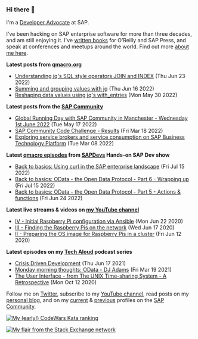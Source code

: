 
### Hi there 👋

I'm a [Developer Advocate](https://developers.sap.com/developer-advocates.html) at SAP.

I've been hacking on SAP enterprise software for more than three decades, and am still enjoying it. I've [written books](https://qmacro.org/about/#writing-and-talks) for O’Reilly and SAP Press, and speak at conferences and meetups around the world. Find out more [about me here](https://qmacro.org/about).

**Latest posts from [qmacro.org](https://qmacro.org/blog/)**
- [Understanding jq&#x27;s SQL style operators JOIN and INDEX](https://qmacro.org/blog/posts/2022/06/23/understanding-jq&amp;#39;s-sql-style-operators-join-and-index/) (Thu Jun 23 2022)
- [Summing and grouping values with jq](https://qmacro.org/blog/posts/2022/06/16/summing-and-grouping-values-with-jq/) (Thu Jun 16 2022)
- [Reshaping data values using jq&#x27;s with_entries](https://qmacro.org/blog/posts/2022/05/30/reshaping-data-values-using-jq&amp;#39;s-with_entries/) (Mon May 30 2022)

**Latest posts from the [SAP Community](https://people.sap.com/dj.adams.sap)**
- [Global Running Day with SAP Community in Manchester - Wednesday 1st June 2022](https://blogs.sap.com/?p&#x3D;1543309) (Tue May 17 2022)
- [SAP Community Code Challenge - Results](https://blogs.sap.com/?p&#x3D;1509342) (Fri Mar 18 2022)
- [Exploring service brokers and service consumption on SAP Business Technology Platform](https://blogs.sap.com/?p&#x3D;1504601) (Tue Mar 08 2022)

**Latest [qmacro episodes](https://www.youtube.com/playlist?list=PLfctWmgNyOIebP3qa7jXfn68QcwS5dttb) from [SAPDevs](https://www.youtube.com/user/sapdevs) Hands-on SAP Dev show**
- [Back to basics: Using curl in the SAP enterprise landscape](https://www.youtube.com/watch?v&#x3D;k34-lD77Aj4) (Fri Jul 15 2022)
- [Back to basics: OData - the Open Data Protocol - Part 6 - Wrapping up](https://www.youtube.com/watch?v&#x3D;PhA_VS4-lUw) (Fri Jul 15 2022)
- [Back to basics: OData - the Open Data Protocol - Part 5 - Actions &amp; functions](https://www.youtube.com/watch?v&#x3D;tmwglig2mbw) (Fri Jun 24 2022)

**Latest live streams & videos on [my YouTube channel](https://youtube.com/djadams-qmacro)**
- [IV - Initial Raspberry Pi configuration via Ansible](https://www.youtube.com/watch?v&#x3D;vooBccHq6_4) (Mon Jun 22 2020)
- [III - Finding the Raspberry Pis on the network](https://www.youtube.com/watch?v&#x3D;hx7DB7Iqslk) (Wed Jun 17 2020)
- [II - Preparing the OS image for Raspberry Pis in a cluster](https://www.youtube.com/watch?v&#x3D;IY5ZNZDI-EQ) (Fri Jun 12 2020)

**Latest episodes on my [Tech Aloud](https://anchor.fm/tech-aloud) podcast series**
- [Crisis Driven Development](https://anchor.fm/tech-aloud/episodes/Crisis-Driven-Development-e12u6t9) (Thu Jun 17 2021)
- [Monday morning thoughts: OData - DJ Adams](https://anchor.fm/tech-aloud/episodes/Monday-morning-thoughts-OData---DJ-Adams-et0aot) (Fri Mar 19 2021)
- [The User Interface - from The UNIX Time-sharing System - A Retrospective](https://anchor.fm/tech-aloud/episodes/The-User-Interface---from-The-UNIX-Time-sharing-System---A-Retrospective-eku7oa) (Mon Oct 12 2020)

Follow me on [Twitter](https://twitter.com/qmacro), subscribe to my [YouTube channel](https://www.youtube.com/djadams-qmacro), read posts on my [personal blog](https://qmacro.org/blog/), and on my [current](https://people.sap.com/dj.adams.sap#content:blogposts) & [previous](https://people.sap.com/dj.adams#content:blogposts) profiles on the [SAP Community](https://community.sap.com).

[![My (early!) CodeWars Kata ranking](https://www.codewars.com/users/qmacro/badges/small)](https://www.codewars.com/users/qmacro)

[![My flair from the Stack Exchange network](https://stackexchange.com/users/flair/162724.png)](https://stackexchange.com/users/162724)


